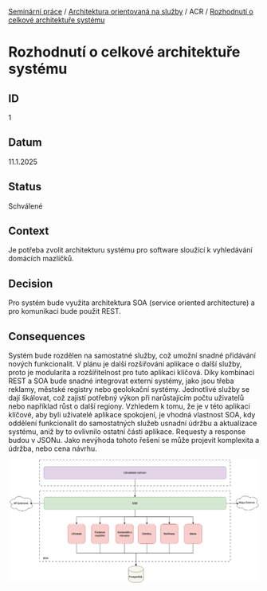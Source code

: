 [Seminární práce](../../../README.md) / [Architektura orientovaná na služby](../../README.md) / ACR / [Rozhodnutí o celkové architektuře systému](README.md)

# Rozhodnutí o celkové architektuře systému

## ID
1

## Datum
11.1.2025

## Status
Schválené

## Context
Je potřeba zvolit architekturu systému pro software sloužící k vyhledávání domácích mazlíčků.

## Decision
Pro systém bude využita architektura SOA (service oriented architecture) a pro komunikaci bude použit REST.

## Consequences
Systém bude rozdělen na samostatné služby, což umožní snadné přidávání nových funkcionalit. V plánu je další rozšiřování aplikace o další služby, proto je modularita a rozšířitelnost pro tuto aplikaci klíčová.
Díky kombinaci REST a SOA bude snadné integrovat externí systémy, jako jsou třeba reklamy, městské registry nebo geolokační systémy.
Jednotlivé služby se dají škálovat, což zajistí potřebný výkon při narůstajícím počtu uživatelů nebo například růst o další regiony.
Vzhledem k tomu, že je v této aplikaci klíčové, aby byli uživatelé aplikace spokojení, je vhodná vlastnost SOA, kdy oddělení funkcionalit do samostatných služeb usnadní údržbu a aktualizace systému, aniž by to ovlivnilo ostatní části aplikace.
Requesty a response budou v JSONu.
Jako nevýhoda tohoto řešení se může projevit komplexita a údržba, nebo cena návrhu.

[![Diagram architektury](https://github.com/vojtechnerad/4IT575-seminarni-prace/blob/main/assets/diagram-celkova-architektura/soa/SOA-global.png)](https://github.com/vojtechnerad/4IT575-seminarni-prace/blob/main/assets/diagram-celkova-architektura/soa/SOA-global.png)
